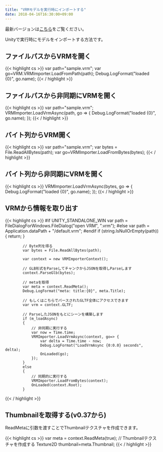 ```yaml
---
title: "VRMモデルを実行時にインポートする"
date: 2018-04-16T16:30:00+09:00
---
```


最新バージョンは[こちら](https://github.com/dwango/UniVRM/wiki/Runtime-import)をご覧ください。

Unityで実行時にモデルをインポートする方法です。

## ファイルパスからVRMを開く

{{< highlight cs >}}
var path="sample.vrm";
var go=VRM.VRMImporter.LoadFromPath(path);
Debug.LogFormat("loaded {0}", go.name);
{{< / highlight >}}

## ファイルパスから非同期にVRMを開く

{{< highlight cs >}}
var path="sample.vrm";
VRMImporter.LoadVrmAsync(path, go => {
    Debug.LogFormat("loaded {0}", go.name);
});
{{< / highlight >}}

## バイト列からVRM開く

{{< highlight cs >}}
var path="sample.vrm";
var bytes = File.ReadAllBytes(path);
var go=VRMImporter.LoadFromBytes(bytes);
{{< / highlight >}}

## バイト列から非同期にVRMを開く

{{< highlight cs >}}
VRMImporter.LoadVrmAsync(bytes, go => {
    Debug.LogFormat("loaded {0}", go.name);
});
{{< / highlight >}}

## VRMから情報を取り出す

{{< highlight cs >}}
#if UNITY_STANDALONE_WIN
            var path = FileDialogForWindows.FileDialog("open VRM", ".vrm");
#else
            var path = Application.dataPath + "/default.vrm";
#endif
            if (string.IsNullOrEmpty(path))
            {
                return;
            }

            // Byte列を得る
            var bytes = File.ReadAllBytes(path);

            var context = new VRMImporterContext();

            // GLB形式をParseしてチャンクからJSONを取得しParseします
            context.ParseGlb(bytes);

            // metaを取得
            var meta = context.ReadMeta();
            Debug.LogFormat("meta: title:{0}", meta.Title);

            // もしくはこちらでパースされたGLTF全体にアクセスできます
            var vrm = context.GLTF;

            // ParseしたJSONをもとにシーンを構築します
            if (m_loadAsync)
            {
                // 非同期に実行する
                var now = Time.time;
                VRMImporter.LoadVrmAsync(context, go=> {
                    var delta = Time.time - now;
                    Debug.LogFormat("LoadVrmAsync {0:0.0} seconds", delta);
                    OnLoaded(go);
                });
            }
            else
            {
                // 同期的に実行する
                VRMImporter.LoadFromBytes(context);
                OnLoaded(context.Root);
            }
{{< / highlight >}}

## Thumbnailを取得する(v0.37から)

ReadMetaに引数を渡すことでThumbnailテクスチャを作成できます。

{{< highlight cs >}}
    var meta = context.ReadMeta(true); // Thumbnailテクスチャを作成する
    Texture2D thumbnail=meta.Thumbnail;
{{< / highlight >}}
